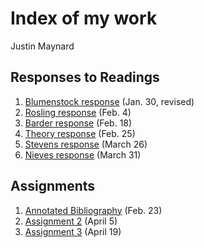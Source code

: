 # Index of my work

Justin Maynard

## Responses to Readings

1. [Blumenstock response](https://justinwmaynard.github.io/EvolvingSolutions/blumenstock) (Jan. 30, revised)
2. [Rosling response](https://justinwmaynard.github.io/EvolvingSolutions/rosling) (Feb. 4)
3. [Barder response](https://justinwmaynard.github.io/EvolvingSolutions/barder)  (Feb. 18)
4. [Theory response](https://justinwmaynard.github.io/EvolvingSolutions/theory)  (Feb. 25)
5. [Stevens response](https://justinwmaynard.github.io/EvolvingSolutions/stevens)  (March 26)
6. [Nieves response](https://justinwmaynard.github.io/EvolvingSolutions/nieves)  (March 31)






## Assignments

1. [Annotated Bibliography](https://justinwmaynard.github.io/EvolvingSolutions/AnnotatedBibliography) (Feb. 23)
2. [Assignment 2](https://justinwmaynard.github.io/EvolvingSolutions/assignment2) (April 5)
3. [Assignment 3](https://justinwmaynard.github.io/EvolvingSolutions/assignment3) (April 19)
